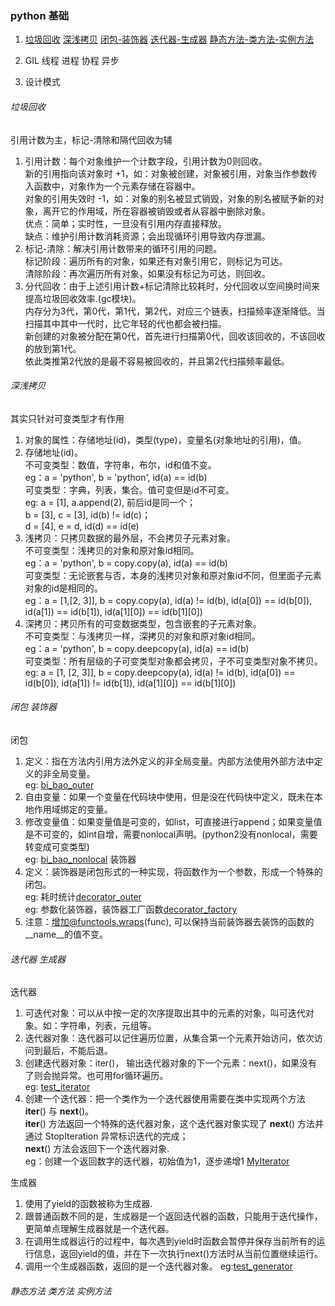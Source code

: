 ### python 基础
1. [垃圾回收](/docs/python_basis.md#垃圾回收)
   [深浅拷贝](/docs/python_basis.md#深浅拷贝)
   [闭包-装饰器](/docs/python_basis.md#闭包-装饰器)
   [迭代器-生成器](/docs/python_basis.md#迭代器-生成器)
   [静态方法-类方法-实例方法](/docs/python_basis.md#静态方法-类方法-实例方法)

2. GIL 线程 进程 协程 异步

3. 设计模式

###### 垃圾回收
引用计数为主，标记-清除和隔代回收为辅  
1. 引用计数：每个对象维护一个计数字段，引用计数为0则回收。  
   新的引用指向该对象时 +1，如：对象被创建，对象被引用，对象当作参数传入函数中，对象作为一个元素存储在容器中。  
   对象的引用失效时 -1，如：对象的别名被显式销毁，对象的别名被赋予新的对象，离开它的作用域，所在容器被销毁或者从容器中删除对象。  
   优点：简单；实时性，一旦没有引用内存直接释放。  
   缺点：维护引用计数消耗资源；会出现循环引用导致内存泄漏。  
2. 标记-清除：解决引用计数带来的循环引用的问题。  
   标记阶段：遍历所有的对象，如果还有对象引用它，则标记为可达。  
   清除阶段：再次遍历所有对象，如果没有标记为可达，则回收。  
3. 分代回收：由于上述引用计数+标记清除比较耗时，分代回收以空间换时间来提高垃圾回收效率.(gc模块)。  
   内存分为3代，第0代，第1代，第2代，对应三个链表，扫描频率逐渐降低。当扫描其中其中一代时，比它年轻的代也都会被扫描。  
   新创建的对象被分配在第0代，首先进行扫描第0代，回收该回收的，不该回收的放到第1代。  
   依此类推第2代放的是最不容易被回收的，并且第2代扫描频率最低。  

###### 深浅拷贝
其实只针对可变类型才有作用  
1. 对象的属性：存储地址(id)，类型(type)，变量名(对象地址的引用)，值。  
2. 存储地址(id)。  
   不可变类型：数值，字符串，布尔，id和值不变。  
      eg：a = 'python', b = 'python', id(a) == id(b)  
   可变类型：字典，列表，集合。值可变但是id不可变。  
      eg: a = [1], a.append(2), 前后id是同一个；  
          b = [3], c = [3], id(b) != id(c)；  
          d = [4], e = d, id(d) == id(e)   
3. 浅拷贝：只拷贝数据的最外层，不会拷贝子元素对象。  
   不可变类型：浅拷贝的对象和原对象id相同。  
   eg：a = 'python', b = copy.copy(a), id(a) == id(b)  
   可变类型：无论嵌套与否，本身的浅拷贝对象和原对象id不同，但里面子元素对象的id是相同的。  
   eg：a = [1,[2, 3]], b = copy.copy(a), id(a) != id(b), id(a[0]) == id(b[0]), id(a[1]) == id(b[1]), id(a[1][0]) == id(b[1][0])  
4. 深拷贝：拷贝所有的可变数据类型，包含嵌套的子元素对象。  
   不可变类型：与浅拷贝一样，深拷贝的对象和原对象id相同。  
   eg：a = 'python', b = copy.deepcopy(a), id(a) == id(b)  
   可变类型：所有层级的子可变类型对象都会拷贝，子不可变类型对象不拷贝。  
   eg: a = [1, [2, 3]], b = copy.deepcopy(a), id(a) != id(b), id(a[0]) == id(b[0]), id(a[1]) != id(b[1]), id(a[1][0]) == id(b[1][0])  

###### 闭包 装饰器
闭包
1. 定义：指在方法内引用方法外定义的非全局变量。内部方法使用外部方法中定义的非全局变量。  
   eg: [bi_bao_outer](/script/bibao_decorator.py)
2. 自由变量：如果一个变量在代码块中使用，但是没在代码快中定义，既未在本地作用域绑定的变量。
3. 修改变量值：如果变量值是可变的，如list，可直接进行append；如果变量值是不可变的，如int自增，需要nonlocal声明。(python2没有nonlocal，需要转变成可变类型)  
   eg: [bi_bao_nonlocal](/script/bibao_decorator.py)
装饰器
4. 定义：装饰器是闭包形式的一种实现，将函数作为一个参数，形成一个特殊的闭包。  
   eg: 耗时统计[decorator_outer](/script/bibao_decorator.py)  
   eg: 参数化装饰器，装饰器工厂函数[decorator_factory](/script/bibao_decorator.py)
5. 注意：增加@functools.wraps(func), 可以保持当前装饰器去装饰的函数的 __name__的值不变。

###### 迭代器 生成器
迭代器  
1. 可迭代对象：可以从中按一定的次序提取出其中的元素的对象，叫可迭代对象。如：字符串，列表，元组等。  
2. 迭代器对象：迭代器可以记住遍历位置，从集合第一个元素开始访问，依次访问到最后，不能后退。  
3. 创建迭代器对象：iter()， 输出迭代器对象的下一个元素：next()，如果没有了则会抛异常。也可用for循环遍历。  
   eg: [test_iterator](/script/iterator_generator.py)  
4. 创建一个迭代器：把一个类作为一个迭代器使用需要在类中实现两个方法 __iter__() 与 __next__()。  
   __iter__() 方法返回一个特殊的迭代器对象，这个迭代器对象实现了 __next__() 方法并通过 StopIteration 异常标识迭代的完成；  
   __next__() 方法会返回下一个迭代器对象.  
   eg：创建一个返回数字的迭代器，初始值为1，逐步递增1 [MyIterator](/script/iterator_generator.py)

生成器
1. 使用了yield的函数被称为生成器.  
2. 跟普通函数不同的是，生成器是一个返回迭代器的函数，只能用于迭代操作，更简单点理解生成器就是一个迭代器。  
3. 在调用生成器运行的过程中，每次遇到yield时函数会暂停并保存当前所有的运行信息，返回yield的值，并在下一次执行next()方法时从当前位置继续运行。  
4. 调用一个生成器函数，返回的是一个迭代器对象。
   eg:[test_generator](/script/iterator_generator.py)


###### 静态方法 类方法 实例方法
